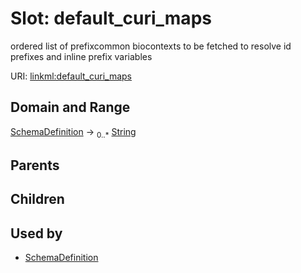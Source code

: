 
# Slot: default_curi_maps


ordered list of prefixcommon biocontexts to be fetched to resolve id prefixes and inline prefix variables

URI: [linkml:default_curi_maps](https://w3id.org/linkml/default_curi_maps)


## Domain and Range

[SchemaDefinition](SchemaDefinition.md) &#8594;  <sub>0..\*</sub> [String](String.md)

## Parents


## Children


## Used by

 * [SchemaDefinition](SchemaDefinition.md)
